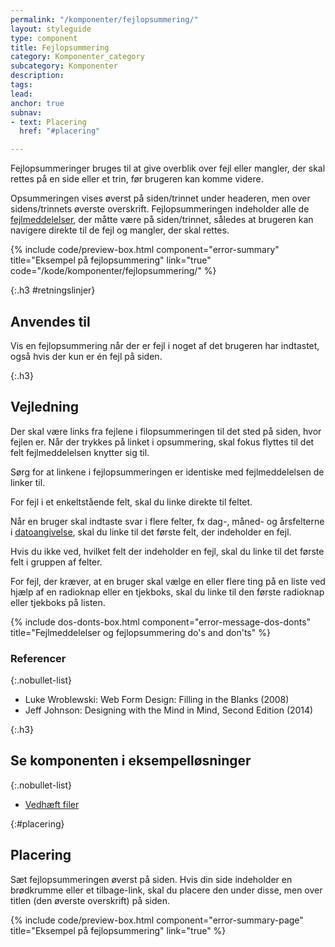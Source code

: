 ```yaml
---
permalink: "/komponenter/fejlopsummering/"
layout: styleguide
type: component
title: Fejlopsummering
category: Komponenter_category
subcategory: Komponenter
description: 
tags: 
lead: 
anchor: true
subnav:
- text: Placering
  href: "#placering"

---
```

<p class="font-lead">Fejlopsummeringer bruges til at give overblik over fejl eller mangler, der skal rettes på en side eller et trin, før brugeren kan komme videre.</p>

Opsummeringen vises øverst på siden/trinnet under headeren, men over sidens/trinnets øverste overskrift. Fejlopsummeringen indeholder alle de <a href="/komponenter/fejlmeddelelser/">fejlmeddelelser</a>, der måtte være på siden/trinnet, således at brugeren kan navigere direkte til de fejl og mangler, der skal rettes.

{% include code/preview-box.html component="error-summary" title="Eksempel på fejlopsummering" link="true" code="/kode/komponenter/fejlopsummering/" %}

{:.h3 #retningslinjer}
## Anvendes til

Vis en fejlopsummering når der er fejl i noget af det brugeren har indtastet, også hvis der kun er én fejl på siden.

{:.h3}
## Vejledning

Der skal være links fra fejlene i filopsummeringen til det sted på siden, hvor fejlen er. Når der trykkes på linket i opsummering, skal fokus flyttes til det felt fejlmeddelelsen knytter sig til.

Sørg for at linkene i fejlopsummeringen er identiske med fejlmeddelelsen de linker til.

For fejl i et enkeltstående felt, skal du linke direkte til feltet.

Når en bruger skal indtaste svar i flere felter, fx dag-, måned- og årsfelterne i <a href="/komponenter/dato-felt/">datoangivelse</a>, skal du linke til det første felt, der indeholder en fejl.

Hvis du ikke ved, hvilket felt der indeholder en fejl, skal du linke til det første felt i gruppen af felter.

For fejl, der kræver, at en bruger skal vælge en eller flere ting på en liste ved hjælp af en radioknap eller en tjekboks, skal du linke til den første radioknap eller tjekboks på listen.

{% include dos-donts-box.html component="error-message-dos-donts" title="Fejlmeddelelser og fejlopsummering do's and don'ts" %}

### Referencer

{:.nobullet-list}
- Luke Wroblewski: Web Form Design: Filling in the Blanks (2008)
- Jeff Johnson: Designing with the Mind in Mind, Second Edition (2014)

{:.h3}
## Se komponenten i eksempelløsninger

{:.nobullet-list}
- <a href="/pages/eksempler/vedhaeft-fil/fil-3/" target="_blank" title="Eksempelløsning Vedhæft filer åbnes i nyt vindue">Vedhæft filer</a>


{:#placering}
## Placering

Sæt fejlopsummeringen øverst på siden. Hvis din side indeholder en brødkrumme eller et tilbage-link, skal du placere den under disse, men over titlen (den øverste overskrift) på siden.

{% include code/preview-box.html component="error-summary-page" title="Eksempel på fejlopsummering" link="true" %}
